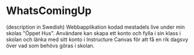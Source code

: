 # WhatsComingUp
(description in Swedish) Webbapplikation kodad mestadels live under min skolas "Öppet Hus". Användare kan skapa ett konto och fylla i sin klass i skolan och länka med sitt konto i Instructure Canvas för att få en rik dagsvy över vad som behövs göras i skolan.
